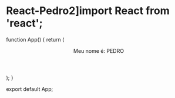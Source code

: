 # React-Pedro2]import React from 'react';

function App() {
  return (
    <div className="App">
      <header className="App-header">
        <p>
          Meu nome é: PEDRO
        </p>
      </header>
    </div>
  );
}

export default App;
